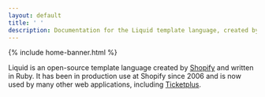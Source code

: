 ```yaml
---
layout: default
title: ' '
description: Documentation for the Liquid template language, created by Shopify.
---
```


{% include home-banner.html %}

Liquid is an open-source template language created by [Shopify](https://www.shopify.com) and written in Ruby. It has been in production use at Shopify since 2006 and is now used by many other web applications, including [Ticketplus](https://www.ticketplus.cl).
